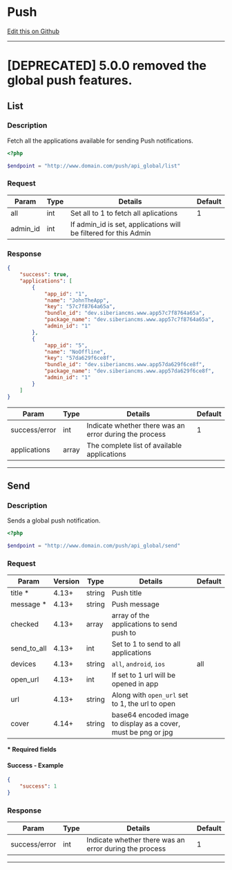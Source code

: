 # Push

[Edit this on Github](https://github.com/Xtraball/SiberianCMS-Doc/edit/master/docs/api/push.md)

---

# [DEPRECATED] 5.0.0 removed the global push features.

## List

### Description

Fetch all the applications available for sending Push notifications.

```php
<?php

$endpoint = "http://www.domain.com/push/api_global/list"
```

### Request

Param|Type|Details|Default
-----|----|-------|-------
all|int|Set all to 1 to fetch all aplications|1
admin_id|int|If admin_id is set, applications will be filtered for this Admin|

### Response

```json
{
    "success": true,
    "applications": [
        {
            "app_id": "1",
            "name": "JohnTheApp",
            "key": "57c7f8764a65a",
            "bundle_id": "dev.siberiancms.www.app57c7f8764a65a",
            "package_name": "dev.siberiancms.www.app57c7f8764a65a",
            "admin_id": "1"
        },
        {
            "app_id": "5",
            "name": "NoOffline",
            "key": "57da629f6ce8f",
            "bundle_id": "dev.siberiancms.www.app57da629f6ce8f",
            "package_name": "dev.siberiancms.www.app57da629f6ce8f",
            "admin_id": "1"
        }
    ]
}
```

Param|Type|Details|Default
-----|----|-------|-------
success/error|int|Indicate whether there was an error during the process|1
applications|array|The complete list of available applications|

---

## Send

### Description

Sends a global push notification.

```php
<?php

$endpoint = "http://www.domain.com/push/api_global/send"
```

### Request

Param|Version|Type|Details|Default
-----|-------|----|-------|-------
title *|4.13+|string|Push title|
message *|4.13+|string|Push message|
checked|4.13+|array|array of the applications to send push to|
send_to_all|4.13+|int|Set to 1 to send to all applications|
devices|4.13+|string|`all`, `android`, `ios`|all
open_url|4.13+|int|If set to 1 url will be opened in app|
url|4.13+|string|Along with `open_url` set to 1, the url to open|
cover|4.14+|string|base64 encoded image to display as a cover, must be png or jpg|

**\* Required fields**

#### Success - Example

```json
{
    "success": 1
}
```

### Response

Param|Type|Details|Default
-----|----|-------|-------
success/error|int|Indicate whether there was an error during the process|1

---
